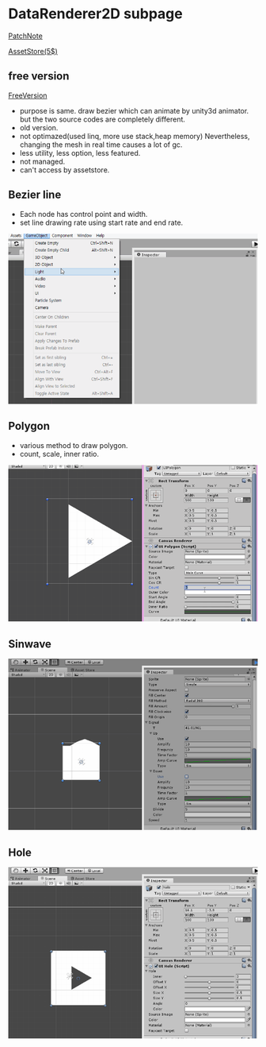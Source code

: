 # DataRenderer2D subpage 

[PatchNote](PatchNode.md)

[AssetStore(5$)](https://assetstore.unity.com/packages/tools/modeling/data-renderer-2d-102377)

## free version

[FreeVersion](https://github.com/geniikw/drawLine)
- purpose is same. draw bezier which can animate by unity3d animator. but the two source codes are completely different.
- old version.
- not optimazed(used linq, more use stack,heap memory) Nevertheless, changing the mesh in real time causes a lot of gc.
- less utility, less option, less featured. 
- not managed.
- can't access by assetstore.

## Bezier line
- Each node has control point and width.
- set line drawing rate using start rate and end rate.

![bezier](bezier.gif)

## Polygon
- various method to draw polygon.
- count, scale, inner ratio.

![polygon](polygon.gif)

## Sinwave
![sin](sin.gif)

## Hole
![hole](hole2.gif)
